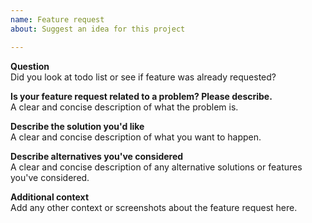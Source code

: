 ```yaml
---
name: Feature request
about: Suggest an idea for this project

---
```

**Question**   
Did you look at todo list or see if feature was already requested?

**Is your feature request related to a problem? Please describe.**   
A clear and concise description of what the problem is.

**Describe the solution you'd like**   
A clear and concise description of what you want to happen.

**Describe alternatives you've considered**   
A clear and concise description of any alternative solutions or features you've considered.

**Additional context**   
Add any other context or screenshots about the feature request here.
